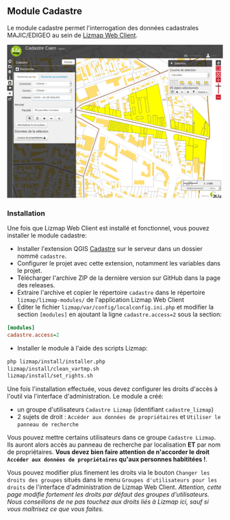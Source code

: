 ## Module Cadastre

Le module cadastre permet l'interrogation des données cadastrales MAJIC/EDIGEO au sein de [Lizmap Web Client](https://github.com/3liz/lizmap-web-client).

![Démo](demo.png)

### Installation

Une fois que Lizmap Web Client est installé et fonctionnel, vous pouvez installer le module cadastre:

* Installer l'extension QGIS [Cadastre](https://github.com/3liz/QgisCadastrePlugin) sur le serveur dans un dossier nommé `cadastre`.
* Configurer le projet avec cette extension, notamment les variables dans le projet.
* Télécharger l'archive ZIP de la dernière version sur GitHub dans la page des releases.
* Extraire l'archive et copier le répertoire `cadastre` dans le répertoire `lizmap/lizmap-modules/` de l'application Lizmap Web Client
* Éditer le fichier `lizmap/var/config/localconfig.ini.php` et modifier la section `[modules]` en ajoutant la ligne `cadastre.access=2` sous la section:

```ini
[modules]
cadastre.access=2
```

* Installer le module à l'aide des scripts Lizmap:

```bash
php lizmap/install/installer.php
lizmap/install/clean_vartmp.sh
lizmap/install/set_rights.sh
```

Une fois l'installation effectuée, vous devez configurer les droits d'accès à l'outil via l'interface d'administration. Le module a créé:

* un groupe d'utilisateurs `Cadastre Lizmap` (identifiant `cadastre_lizmap`)
* 2 sujets de droit : `Accéder aux données de propriétaires` et `Utiliser le panneau de recherche`

Vous pouvez mettre certains utilisateurs dans ce groupe `Cadastre Lizmap`. Ils auront alors accès au panneau de recherche par localisation **ET** par nom de propriétaires. **Vous devez bien faire attention de n'accorder le droit `Accéder aux données de propriétaires` qu'aux personnes habititées !**.

Vous pouvez modifier plus finement les droits via le bouton `Changer les droits des groupes` situés dans le menu `Groupes d'utilisateurs pour les droits` de l'interface d'administration de Lizmap Web Client. *Attention, cette page modifie fortement les droits par défaut des groupes d'utilisateurs. Nous conseillons de ne pas touchez aux droits liés à Lizmap ici, sauf si vous maîtrisez ce que vous faites.*
